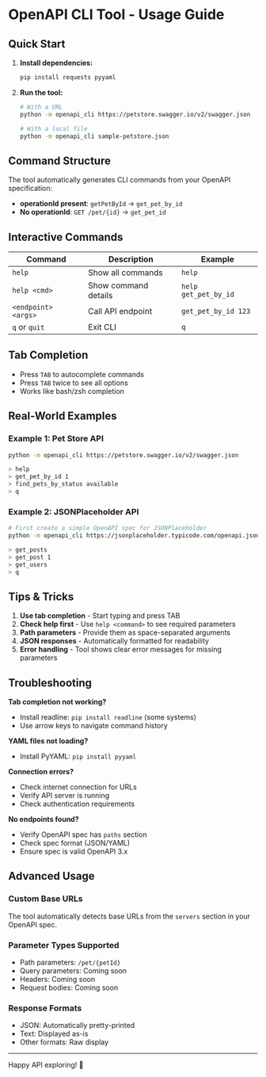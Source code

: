 # OpenAPI CLI Tool - Usage Guide

## Quick Start

1. **Install dependencies:**
   ```bash
   pip install requests pyyaml
   ```

2. **Run the tool:**
   ```bash
   # With a URL
   python -m openapi_cli https://petstore.swagger.io/v2/swagger.json

   # With a local file
   python -m openapi_cli sample-petstore.json
   ```

## Command Structure

The tool automatically generates CLI commands from your OpenAPI specification:

- **operationId present**: `getPetById` → `get_pet_by_id`
- **No operationId**: `GET /pet/{id}` → `get_pet_id`

## Interactive Commands

| Command | Description | Example |
|---------|-------------|---------|
| `help` | Show all commands | `help` |
| `help <cmd>` | Show command details | `help get_pet_by_id` |
| `<endpoint> <args>` | Call API endpoint | `get_pet_by_id 123` |
| `q` or `quit` | Exit CLI | `q` |

## Tab Completion

- Press `TAB` to autocomplete commands
- Press `TAB` twice to see all options
- Works like bash/zsh completion

## Real-World Examples

### Example 1: Pet Store API
```bash
python -m openapi_cli https://petstore.swagger.io/v2/swagger.json

> help
> get_pet_by_id 1
> find_pets_by_status available
> q
```

### Example 2: JSONPlaceholder API
```bash
# First create a simple OpenAPI spec for JSONPlaceholder
python -m openapi_cli https://jsonplaceholder.typicode.com/openapi.json

> get_posts
> get_post 1
> get_users
> q
```

## Tips & Tricks

1. **Use tab completion** - Start typing and press TAB
2. **Check help first** - Use `help <command>` to see required parameters
3. **Path parameters** - Provide them as space-separated arguments
4. **JSON responses** - Automatically formatted for readability
5. **Error handling** - Tool shows clear error messages for missing parameters

## Troubleshooting

**Tab completion not working?**
- Install readline: `pip install readline` (some systems)
- Use arrow keys to navigate command history

**YAML files not loading?**
- Install PyYAML: `pip install pyyaml`

**Connection errors?**
- Check internet connection for URLs
- Verify API server is running
- Check authentication requirements

**No endpoints found?**
- Verify OpenAPI spec has `paths` section
- Check spec format (JSON/YAML)
- Ensure spec is valid OpenAPI 3.x

## Advanced Usage

### Custom Base URLs
The tool automatically detects base URLs from the `servers` section in your OpenAPI spec.

### Parameter Types Supported
- Path parameters: `/pet/{petId}` 
- Query parameters: Coming soon
- Headers: Coming soon
- Request bodies: Coming soon

### Response Formats
- JSON: Automatically pretty-printed
- Text: Displayed as-is
- Other formats: Raw display

---

Happy API exploring! 🚀

